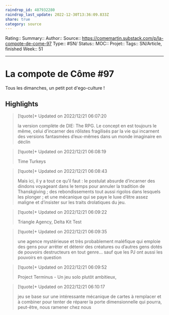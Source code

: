 ```yaml
---
raindrop_id: 487932280
raindrop_last_update: 2022-12-30T13:36:09.833Z
share: true
category: source
---
```


Rating::
Summary:: 
Author::
Source:: https://comemartin.substack.com/p/la-compote-de-come-97
Type:: #SN/
Status:: 
MOC::
Projet:: 
Tags:: SN/Article, finished
Week:: 51

***
# La compote de Côme #97

Tous les dimanches, un petit pot d'ego-culture !

## Highlights

> [!quote]+ Updated on 2022/12/21 06:07:20
>
> la version complète de DIE: The RPG. Le concept en est toujours le même, celui d’incarner des rôlistes fragilisés par la vie qui incarnent des versions fantasmées d’eux-mêmes dans un monde imaginaire en déclin

> [!quote]+ Updated on 2022/12/21 06:08:19
>
> Time Turkeys

> [!quote]+ Updated on 2022/12/21 06:08:43
>
> Mais ici, il y a tout ce qu’il faut : le postulat absurde d’incarner des dindons voyageant dans le temps pour annuler la tradition de Thanskgiving ; des rebondissements tout aussi rigolos dans lesquels les plonger ; et une mécanique qui se paye le luxe d’être assez maligne et d’insister sur les traits drolatiques du jeu.

> [!quote]+ Updated on 2022/12/21 06:09:22
>
> Triangle Agency, Delta Kit Test

> [!quote]+ Updated on 2022/12/21 06:09:35
>
> une agence mystérieuse et très probablement maléfique qui emploie des gens pour arrêter et détenir des créatures ou d’autres gens dotés de pouvoirs destructeurs en tout genre… sauf que les PJ ont aussi les pouvoirs en question

> [!quote]+ Updated on 2022/12/21 06:09:52
>
> Project Terminus - Un jeu solo plutôt ambitieux,

> [!quote]+ Updated on 2022/12/21 06:10:17
>
> jeu se base sur une intéressante mécanique de cartes à remplacer et à combiner pour tenter de réparer la porte dimensionnelle qui pourra, peut-être, nous ramener chez nous
